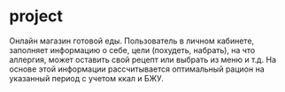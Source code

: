 # project
Онлайн магазин готовой еды. Пользователь в личном кабинете, заполняет информацию о себе, цели (похудеть, набрать), 
на что аллергия, может оставить свой рецепт или выбрать из меню и т.д. На основе этой информации рассчитывается 
оптимальный рацион на указанный период с учетом ккал и БЖУ.
